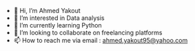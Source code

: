 - 👋 Hi, I’m Ahmed Yakout
- 👀 I’m interested in Data analysis
- 🌱 I’m currently learning Python
- 💞️ I’m looking to collaborate on freelancing platforms
- 📫 How to reach me via email : ahmed.yakout95@yahoo.com

<!---
Yakoutt/Yakoutt is a ✨ special ✨ repository because its `README.md` (this file) appears on your GitHub profile.
You can click the Preview link to take a look at your changes.
--->
